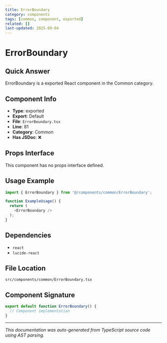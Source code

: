 ```yaml
---
title: ErrorBoundary
category: components
tags: [common, component, exported]
related: []
last-updated: 2025-09-04
---
```


# ErrorBoundary

## Quick Answer
ErrorBoundary is a exported React component in the Common category.

## Component Info

- **Type**: exported
- **Export**: Default
- **File**: `ErrorBoundary.tsx`
- **Line**: 81
- **Category**: Common
- **Has JSDoc**: ❌

## Props Interface

This component has no props interface defined.

## Usage Example

```typescript
import { ErrorBoundary } from '@/components/common/ErrorBoundary';

function ExampleUsage() {
  return (
    <ErrorBoundary />
  );
}
```

## Dependencies


- `react`
- `lucide-react`


## File Location

`src/components/common/ErrorBoundary.tsx`

## Component Signature

```typescript
export default function ErrorBoundary() { 
  // Component implementation
}
```

---

*This documentation was auto-generated from TypeScript source code using AST parsing.*